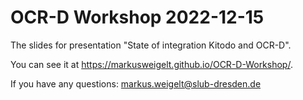 # OCR-D Workshop 2022-12-15

The slides for presentation "State of integration Kitodo and OCR-D".

You can see it at https://markusweigelt.github.io/OCR-D-Workshop/.

If you have any questions: markus.weigelt@slub-dresden.de
